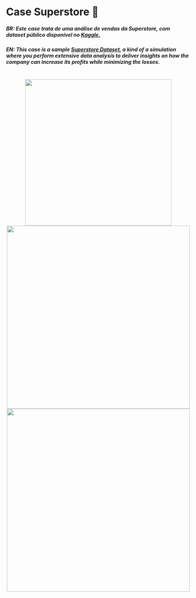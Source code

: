 # Case Superstore 🏬

##### BR: Este case trata de uma análise de vendas da Superstore, com dataset público disponível no [Kaggle.](https://www.kaggle.com/bravehart101/sample-supermarket-dataset)
##### EN: This case is a sample [Superstore Dataset](https://www.kaggle.com/bravehart101/sample-supermarket-dataset), a kind of a simulation where you perform extensive data analysis to deliver insights on how the company can increase its profits while minimizing the losses.
  # 
  
  
   
<div align="center">
  <a href="https://app.powerbi.com/view?r=eyJrIjoiODRhZTBmZDMtMDlmZC00YTZmLThiZmUtZjFhMDEyMTJmYWYwIiwidCI6IjllOTgyZjA0LTZhOGEtNGU1My04NmEyLTg3ZjM2MGUxNGY2NyJ9&pageName=ReportSectionacd5040703dca60a1bcd">
  <img height="400em" src="https://user-images.githubusercontent.com/64107911/152657502-ec1105f8-5909-4a1e-93c2-df0164208386.png"/>
  <img height="500em" src="https://user-images.githubusercontent.com/64107911/152657535-1da32ba4-8e8d-4166-a818-5bcc9926bd65.png"/>
  <img height="500em" src="https://user-images.githubusercontent.com/64107911/152657566-d83610c3-d43b-4c97-a58c-937ed28c58db.png"/>
</div>
